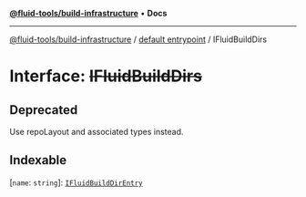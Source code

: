 [**@fluid-tools/build-infrastructure**](../../README.md) • **Docs**

***

[@fluid-tools/build-infrastructure](../../README.md) / [default entrypoint](../README.md) / IFluidBuildDirs

# Interface: ~~IFluidBuildDirs~~

## Deprecated

Use repoLayout and associated types instead.

## Indexable

 \[`name`: `string`\]: [`IFluidBuildDirEntry`](../type-aliases/IFluidBuildDirEntry.md)
